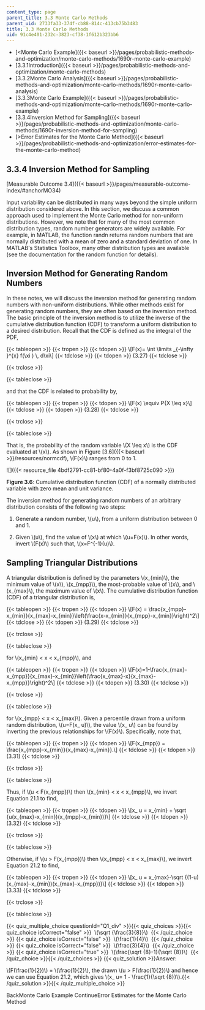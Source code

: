 ```yaml
---
content_type: page
parent_title: 3.3 Monte Carlo Methods
parent_uid: 2733fa33-374f-cb88-814c-413cb75b3483
title: 3.3 Monte Carlo Methods
uid: 91c4e401-232c-3823-cf38-1f612b323bb6
---
```


*   [\<Monte Carlo Example]({{< baseurl >}}/pages/probabilistic-methods-and-optimization/monte-carlo-methods/1690r-monte-carlo-example)
*   [3.3.1Introduction]({{< baseurl >}}/pages/probabilistic-methods-and-optimization/monte-carlo-methods)
*   [3.3.2Monte Carlo Analysis]({{< baseurl >}}/pages/probabilistic-methods-and-optimization/monte-carlo-methods/1690r-monte-carlo-analysis)
*   [3.3.3Monte Carlo Example]({{< baseurl >}}/pages/probabilistic-methods-and-optimization/monte-carlo-methods/1690r-monte-carlo-example)
*   [3.3.4Inversion Method for Sampling]({{< baseurl >}}/pages/probabilistic-methods-and-optimization/monte-carlo-methods/1690r-inversion-method-for-sampling)
*   [\>Error Estimates for the Monte Carlo Method]({{< baseurl >}}/pages/probabilistic-methods-and-optimization/error-estimates-for-the-monte-carlo-method)

3.3.4 Inversion Method for Sampling
-----------------------------------

[Measurable Outcome 3.4]({{< baseurl >}}/pages/measurable-outcome-index/#anchorMO34)

Input variability can be distributed in many ways beyond the simple uniform distribution considered above. In this section, we discuss a common approach used to implement the Monte Carlo method for non-uniform distributions. However, we note that for many of the most common distribution types, random number generators are widely available. For example, in MATLAB, the function randn returns random numbers that are normally distributed with a mean of zero and a standard deviation of one. In MATLAB's Statistics Toolbox, many other distribution types are available (see the documentation for the random function for details).

Inversion Method for Generating Random Numbers
----------------------------------------------

In these notes, we will discuss the inversion method for generating random numbers with non-uniform distributions. While other methods exist for generating random numbers, they are often based on the inversion method. The basic principle of the inversion method is to utilize the inverse of the cumulative distribution function (CDF) to transform a uniform distribution to a desired distribution. Recall that the CDF is defined as the integral of the PDF,

{{< tableopen >}}
{{< tropen >}}
{{< tdopen >}}
\\\[F(x)= \\int \\limits \_{-\\infty }^{x} f(\\xi ) \\, d\\xi\\\]
{{< tdclose >}}
{{< tdopen >}}
(3.27)
{{< tdclose >}}

{{< trclose >}}

{{< tableclose >}}

and that the CDF is related to probability by,

{{< tableopen >}}
{{< tropen >}}
{{< tdopen >}}
\\\[F(x) \\equiv P{X \\leq x}\\\]
{{< tdclose >}}
{{< tdopen >}}
(3.28)
{{< tdclose >}}

{{< trclose >}}

{{< tableclose >}}

That is, the probability of the random variable \\(X \\leq x\\) is the CDF evaluated at \\(x\\). As shown in Figure [3.6]({{< baseurl >}}/resources/normcdf), \\(F(x)\\) ranges from 0 to 1.

![]({{< resource_file 4bdf2791-cc81-bf80-4a0f-f3bf8725c090 >}})

**Figure 3.6**: Cumulative distribution function (CDF) of a normally distributed variable with zero mean and unit variance.

The inversion method for generating random numbers of an arbitrary distribution consists of the following two steps:

1.  Generate a random number, \\(u\\), from a uniform distribution between 0 and 1.
    
2.  Given \\(u\\), find the value of \\(x\\) at which \\(u=F(x)\\). In other words, invert \\(F(x)\\) such that, \\(x=F^{-1}(u)\\).
    

Sampling Triangular Distributions
---------------------------------

A triangular distribution is defined by the parameters \\(x\_{min}\\), the minimum value of \\(x\\), \\(x\_{mpp}\\), the most-probable value of \\(x\\), and \\(x\_{max}\\), the maximum value of \\(x\\). The cumulative distribution function (CDF) of a triangular distribution is,

{{< tableopen >}}
{{< tropen >}}
{{< tdopen >}}
\\\[F(x) = \\frac{x\_{mpp}-x\_{min}}{x\_{max}-x\_{min}}\\left(\\frac{x-x\_{min}}{x\_{mpp}-x\_{min}}\\right)^2\\\]
{{< tdclose >}}
{{< tdopen >}}
(3.29)
{{< tdclose >}}

{{< trclose >}}

{{< tableclose >}}

for \\(x\_{min} \< x \< x\_{mpp}\\), and

{{< tableopen >}}
{{< tropen >}}
{{< tdopen >}}
\\\[F(x)=1-\\frac{x\_{max}-x\_{mpp}}{x\_{max}-x\_{min}}\\left(\\frac{x\_{max}-x}{x\_{max}-x\_{mpp}}\\right)^2\\\]
{{< tdclose >}}
{{< tdopen >}}
(3.30)
{{< tdclose >}}

{{< trclose >}}

{{< tableclose >}}

for \\(x\_{mpp} \< x \< x\_{max}\\). Given a percentile drawn from a uniform random distribution, \\(u=F(x\_ u)\\), the value \\(x\_ u\\) can be found by inverting the previous relationships for \\(F(x)\\). Specifically, note that,

{{< tableopen >}}
{{< tropen >}}
{{< tdopen >}}
\\\[F(x\_{mpp}) = \\frac{x\_{mpp}-x\_{min}}{x\_{max}-x\_{min}}.\\\]
{{< tdclose >}}
{{< tdopen >}}
(3.31)
{{< tdclose >}}

{{< trclose >}}

{{< tableclose >}}

Thus, if \\(u \< F(x\_{mpp})\\) then \\(x\_{min} \< x \< x\_{mpp}\\), we invert Equation 21.1 to find,

{{< tableopen >}}
{{< tropen >}}
{{< tdopen >}}
\\\[x\_ u = x\_{min} + \\sqrt {u(x\_{max}-x\_{min})(x\_{mpp}-x\_{min})}\\\]
{{< tdclose >}}
{{< tdopen >}}
(3.32)
{{< tdclose >}}

{{< trclose >}}

{{< tableclose >}}

Otherwise, if \\(u > F(x\_{mpp})\\) then \\(x\_{mpp} \< x \< x\_{max}\\), we invert Equation 21.2 to find,

{{< tableopen >}}
{{< tropen >}}
{{< tdopen >}}
\\\[x\_ u = x\_{max}-\\sqrt {(1-u)(x\_{max}-x\_{min})(x\_{max}-x\_{mpp})}\\\]
{{< tdclose >}}
{{< tdopen >}}
(3.33)
{{< tdclose >}}

{{< trclose >}}

{{< tableclose >}}

{{< quiz_multiple_choice questionId="Q1_div" >}}{{< quiz_choices >}}{{< quiz_choice isCorrect="false" >}}&nbsp; \\(\\sqrt {\\frac{3}{8}}\\) &nbsp;{{< /quiz_choice >}}
{{< quiz_choice isCorrect="false" >}}&nbsp; \\(\\frac{1}{4}\\) &nbsp;{{< /quiz_choice >}}
{{< quiz_choice isCorrect="false" >}}&nbsp; \\(\\frac{3}{4}\\) &nbsp;{{< /quiz_choice >}}
{{< quiz_choice isCorrect="true" >}}&nbsp; \\(\\frac{\\sqrt {8}-1}{\\sqrt {8}}\\) &nbsp;{{< /quiz_choice >}}{{< /quiz_choices >}}
{{< quiz_solution >}}Answer:

\\(F(\\frac{1}{2})\\) = \\(\\frac{1}{2}\\), the drawn \\(u > F(\\frac{1}{2})\\) and hence we can use Equation 21.2, which gives \\(x\_ u= 1 - \\frac{1}{\\sqrt {8}}\\).{{< /quiz_solution >}}{{< /quiz_multiple_choice >}}

BackMonte Carlo Example ContinueError Estimates for the Monte Carlo Method